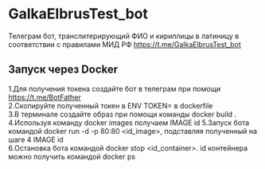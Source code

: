 # GalkaElbrusTest_bot
Телеграм бот, транслитерирующий ФИО и кириллицы в латиницу в соответствии с правилами МИД РФ  https://t.me/GalkaElbrusTest_bot

## Запуск через Docker
1.Для получения токена создайте бот в телеграм при помощи https://t.me/BotFather  
2.Скопируйте полученный токен в ENV TOKEN=<token> в dockerfile  
3.В терминале создайте образ при помощи команды docker build .  
4.Используя команду docker images получаем IMAGE id 
5.Запуск бота командой docker run -d -p 80:80 <id_image>, подставляя полученный на шаге 4 IMAGE id  
6.Остановка бота  командой docker stop <id_container>. id контейнера можно получить командой docker ps  
